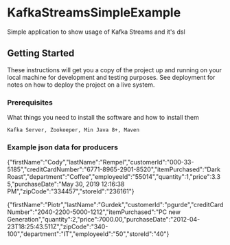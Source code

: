 
# KafkaStreamsSimpleExample

Simple application to show usage of Kafka Streams and it's dsl

## Getting Started

These instructions will get you a copy of the project up and running on your local machine for development and testing purposes. See deployment for notes on how to deploy the project on a live system.

### Prerequisites

What things you need to install the software and how to install them

```
Kafka Server, Zookeeper, Min Java 8+, Maven
```

### Example json data for producers

{"firstName":"Cody","lastName":"Rempel","customerId":"000-33-5185","creditCardNumber":"6771-8965-2901-8520","itemPurchased":"Dark Roast","department":"Coffee","employeeId":"55014","quantity":1,"price":3.35,"purchaseDate":"May 30, 2019 12:16:38 PM","zipCode":"334457","storeId":"236161"} 

{"firstName":"Piotr","lastName":"Gurdek","customerId":"pgurde","creditCardNumber":"2040-2200-5000-1212","itemPurchased":"PC new Generation","quantity":2,"price":7000.00,"purchaseDate":"2012-04-23T18:25:43.511Z","zipCode":"340-100","department":"IT","employeeId":"50","storeId":"40"}

